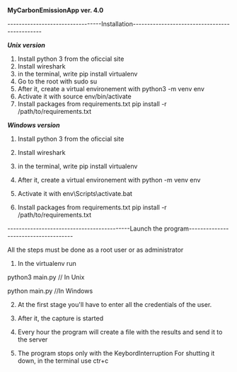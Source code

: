 **MyCarbonEmissionApp ver. 4.0**

---------------------------------Installation----------------------------------------------

***Unix version***

1) Install python 3 from the oficcial site
2) Install wireshark
3) in the terminal,  write pip install virtualenv
4) Go to the root with 
sudo su
5) After it, create a virtual environement with 
python3 -m venv env
6) Activate it with
source env/bin/activate
7) Install packages from requirements.txt
pip install -r /path/to/requirements.txt


***Windows version***

1) Install python 3 from the oficcial site

2) Install wireshark

3) in the terminal,  write pip install virtualenv

4) After it, create a virtual environement with 
python -m venv env

5) Activate it with
env\Scripts\activate.bat

6) Install packages from requirements.txt
pip install -r /path/to/requirements.txt



-------------------------------------------Launch the program-------------------------------------

All the steps must be done as a root user or as administrator

1) In the virtualenv run

python3 main.py // In Unix

python main.py //In Windows

2) At the first stage you'll have to enter all the credentials of the user.

3) After it, the capture is started

4) Every hour the program will create a file with the results and send it to the server

5) The program stops only with the KeybordInterruption
For shutting it down, in the terminal use ctr+c
